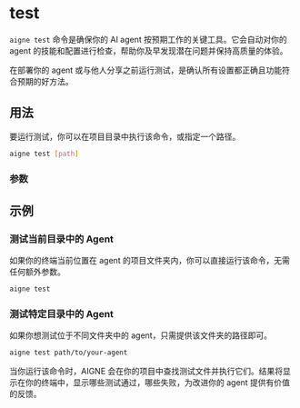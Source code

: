 # test

`aigne test` 命令是确保你的 AI agent 按预期工作的关键工具。它会自动对你的 agent 的技能和配置进行检查，帮助你及早发现潜在问题并保持高质量的体验。

在部署你的 agent 或与他人分享之前运行测试，是确认所有设置都正确且功能符合预期的好方法。

## 用法

要运行测试，你可以在项目目录中执行该命令，或指定一个路径。

```bash 基本语法
aigne test [path]
```

### 参数

<x-field-group>
  <x-field data-name="path" data-type="string" data-required="false" data-desc="可选。你的 agent 项目目录的路径。如果你不提供路径，该命令将在当前目录中运行测试。"></x-field>
</x-field-group>

## 示例

### 测试当前目录中的 Agent

如果你的终端当前位置在 agent 的项目文件夹内，你可以直接运行该命令，无需任何额外参数。

```bash 从项目文件夹运行测试 icon=mdi:folder-open
aigne test
```

### 测试特定目录中的 Agent

如果你想测试位于不同文件夹中的 agent，只需提供该文件夹的路径即可。

```bash 使用特定路径运行测试 icon=mdi:folder-search
aigne test path/to/your-agent
```

当你运行该命令时，AIGNE 会在你的项目中查找测试文件并执行它们。结果将显示在你的终端中，显示哪些测试通过，哪些失败，为改进你的 agent 提供有价值的反馈。